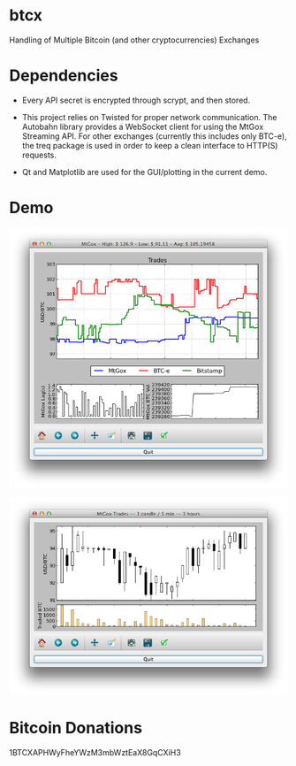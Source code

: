 btcx
====

Handling of Multiple Bitcoin (and other cryptocurrencies) Exchanges


Dependencies
============

+ Every API secret is encrypted through scrypt, and then stored.

+ This project relies on Twisted for proper network communication.
The Autobahn library provides a WebSocket client for using the
MtGox Streaming API. For other exchanges (currently this includes
only BTC-e), the treq package is used in order to keep a clean
interface to HTTP(S) requests.

+ Qt and Matplotlib are used for the GUI/plotting in the current demo.


Demo
====

![demo1](screenshot/demo_1_up2.png?raw=True)

![demo4](screenshot/demo_4.png?raw=True)


Bitcoin Donations
=================

1BTCXAPHWyFheYWzM3mbWztEaX8GqCXiH3
